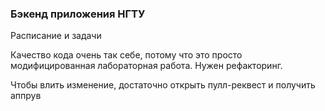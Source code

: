 ### Бэкенд приложения НГТУ

Расписание и задачи

Качество кода очень так себе, потому что это просто модифицированная лабораторная работа. Нужен рефакторинг. 

Чтобы влить изменение, достаточно открыть пулл-реквест и получить аппрув
